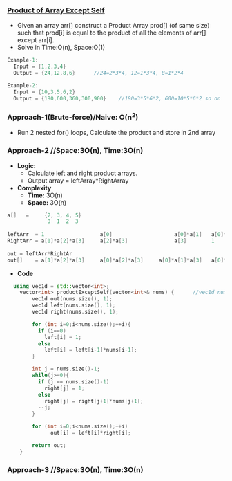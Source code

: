 ### [Product of Array Except Self](https://leetcode.com/problems/product-of-array-except-self)
- Given an array arr[] construct a Product Array prod[] (of same size) such that prod[i] is equal to the product of all the elements of arr[] except arr[i]. 
- Solve in Time:O(n), Space:O(1)
```c
Example-1:
  Input = {1,2,3,4}
  Output = {24,12,8,6}      //24=2*3*4, 12=1*3*4, 8=1*2*4

Example-2:
  Input = {10,3,5,6,2}
  Output = {180,600,360,300,900}    //180=3*5*6*2, 600=10*5*6*2 so on
```
### Approach-1(Brute-force)/Naive: O(n<sup>2</sup>)
- Run 2 nested for() loops, Calculate the product and store in 2nd array

### Approach-2    //Space:3O(n), Time:3O(n)
- **Logic:** 
  - Calculate left and right product arrays.
  - Output array = leftArray*RightArray
- **Complexity**
  - **Time:** 3O(n)
  - **Space:** 3O(n)        
```c
a[]   =     {2, 3, 4, 5}
             0  1  2  3
                                                                                    Time        Space
leftArr  = 1                  a[0]                    a[0]*a[1]   a[0]*a[1]*a[2]    //O(n)      O(n)
RightArr = a[1]*a[2]*a[3]     a[2]*a[3]               a[3]        1                 //O(n)      O(n)
                   
out = leftArr*RightAr                   
out[]    = a[1]*a[2]*a[3]     a[0]*a[2]*a[3]     a[0]*a[1]*a[3]   a[0]*a[1]*a[2]    //O(n)      O(n)
```
- **Code**
```c++
  using vec1d = std::vector<int>;
    vector<int> productExceptSelf(vector<int>& nums) {      //vec1d nums = {1,2,3,4};
        vec1d out(nums.size(), 1);
        vec1d left(nums.size(), 1);
        vec1d right(nums.size(), 1);

        for (int i=0;i<nums.size();++i){
          if (i==0)
            left[i] = 1;
          else
            left[i] = left[i-1]*nums[i-1];
        }

        int j = nums.size()-1;
        while(j>=0){
          if (j == nums.size()-1)
            right[j] = 1;
          else
            right[j] = right[j+1]*nums[j+1];
          --j;
        }

        for (int i=0;i<nums.size();++i)
              out[i] = left[i]*right[i];

        return out;
    }
```

### Approach-3    //Space:3O(n), Time:3O(n)

